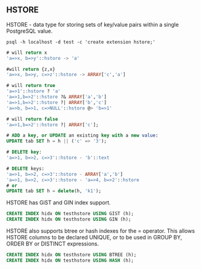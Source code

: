 HSTORE
-

HSTORE - data type for storing sets of key/value pairs
within a single PostgreSQL value. 

````
psql -h localhost -d test -c 'create extension hstore;'
````

````sql
# will return x
'a=>x, b=>y'::hstore -> 'a'

#will return {z,x}
'a=>x, b=>y, c=>z'::hstore -> ARRAY['c','a']

# will return true
'a=>1'::hstore ? 'a'
'a=>1,b=>2'::hstore ?& ARRAY['a','b']
'a=>1,b=>2'::hstore ?| ARRAY['b','c']
'a=>b, b=>1, c=>NULL'::hstore @> 'b=>1'

# will return false
'a=>1,b=>2'::hstore ?| ARRAY['c'];
````

````sql
# ADD a key, or UPDATE an existing key with a new value:
UPDATE tab SET h = h || ('c' => '3');

# DELETE key:
'a=>1, b=>2, c=>3'::hstore - 'b'::text

# DELETE keys:
'a=>1, b=>2, c=>3'::hstore - ARRAY['a','b']
'a=>1, b=>2, c=>3'::hstore - 'a=>4, b=>2'::hstore
# or
UPDATE tab SET h = delete(h, 'k1');
````

HSTORE has GiST and GIN index support.

````sql
CREATE INDEX hidx ON testhstore USING GIST (h);
CREATE INDEX hidx ON testhstore USING GIN (h);
````

HSTORE also supports btree or hash indexes for the = operator.
This allows HSTORE columns to be declared UNIQUE, or to be used in GROUP BY, ORDER BY or DISTINCT expressions. 

````sql
CREATE INDEX hidx ON testhstore USING BTREE (h);
CREATE INDEX hidx ON testhstore USING HASH (h);
````
